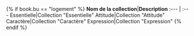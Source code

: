 
{% if book.bu == "logement" %}
**Nom de la collection**|**Description**
:--- | :---
Essentielle|Collection "Essentielle"
Attitude|Collection "Attitude"
Caractère|Collection "Caractère"
Expression|Collection "Expression"
{% endif %}